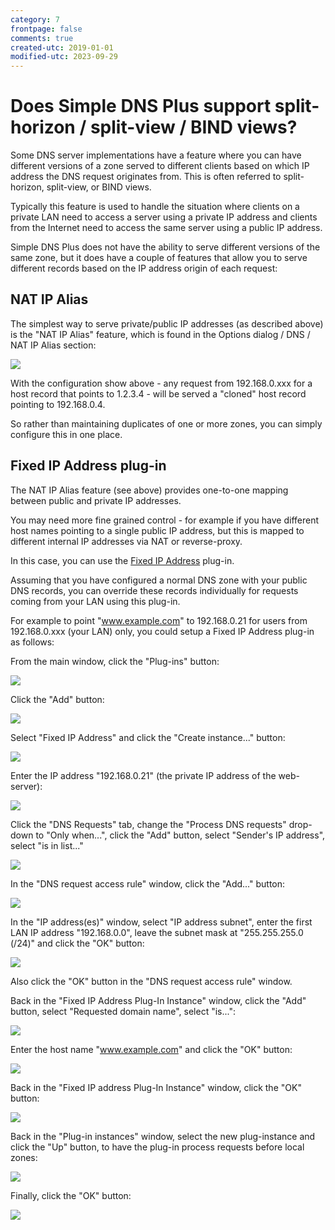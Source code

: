 ```yaml
---
category: 7
frontpage: false
comments: true
created-utc: 2019-01-01
modified-utc: 2023-09-29
---
```

# Does Simple DNS Plus support split-horizon / split-view / BIND views?

Some DNS server implementations have a feature where you can have different versions of a zone served to different clients based on which IP address the DNS request originates from. This is often referred to split-horizon, split-view, or BIND views.

Typically this feature is used to handle the situation where clients on a private LAN need to access a server using a private IP address and clients from the Internet need to access the same server using a public IP address.

Simple DNS Plus does not have the ability to serve different versions of the same zone, but it does have a couple of features that allow you to serve different records based on the IP address origin of each request:

## NAT IP Alias

The simplest way to serve private/public IP addresses (as described above) is the "NAT IP Alias" feature, which is found in the Options dialog / DNS / NAT IP Alias section:

![](img/36/1.png)

With the configuration show above - any request from 192.168.0.xxx for a host record that points to 1.2.3.4 - will be served a "cloned" host record pointing to 192.168.0.4.

So rather than maintaining duplicates of one or more zones, you can simply configure this in one place.


## Fixed IP Address plug-in

The NAT IP Alias feature (see above) provides one-to-one mapping between public and private IP addresses.

You may need more fine grained control - for example if you have different host names pointing to a single public IP address, but this is mapped to different internal IP addresses via NAT or reverse-proxy.

In this case, you can use the [Fixed IP Address](https://simpledns.plus/plugin-fixedip) plug-in.

Assuming that you have configured a normal DNS zone with your public DNS records, you can override these records individually for requests coming from your LAN using this plug-in.

For example to point "www.example.com" to 192.168.0.21 for users from 192.168.0.xxx (your LAN) only, you could setup a Fixed IP Address plug-in as follows:

From the main window, click the "Plug-ins" button:

![](img/36/2a.png)

Click the "Add" button:

![](img/36/2b.png)

Select "Fixed IP Address" and click the "Create instance..." button:

![](img/36/2c.png)

Enter the IP address "192.168.0.21" (the private IP address of the web-server):

![](img/36/2x.png)

Click the "DNS Requests" tab, change the "Process DNS requests" drop-down to "Only when...", click the "Add" button, select "Sender's IP address", select "is in list..."

![](img/36/3.png)

In the "DNS request access rule" window, click the "Add..." button:

![](img/36/4.png)

In the "IP address(es)" window, select "IP address subnet", enter the first LAN IP address "192.168.0.0", leave the subnet mask at "255.255.255.0 (/24)" and click the "OK" button:

![](img/36/5.png)

Also click the "OK" button in the "DNS request access rule" window.

Back in the "Fixed IP Address Plug-In Instance" window, click the "Add" button, select "Requested domain name", select "is...":

![](img/36/5b.png)

Enter the host name "www.example.com" and click the "OK" button:

![](img/36/5c.png)

Back in the "Fixed IP address Plug-In Instance" window, click the "OK" button:

![](img/36/5d.png)

Back in the "Plug-in instances" window, select the new plug-instance and click the "Up" button, to have the plug-in process requests before local zones:

![](img/36/6.png)

Finally, click the "OK" button:

![](img/36/7.png)

